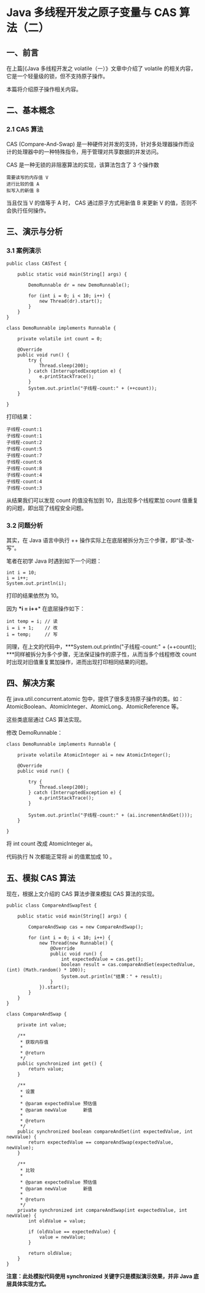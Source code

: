 # Java 多线程开发之原子变量与 CAS 算法（二）



## 一、前言

在上篇[《Java 多线程开发之 volatile（一）》文章中介绍了 volatile 的相关内容，它是一个轻量级的锁，但不支持原子操作。

本篇将介绍原子操作相关内容。

## 二、基本概念

### 2.1 CAS 算法

CAS (Compare-And-Swap) 是一种硬件对并发的支持，针对多处理器操作而设计的处理器中的一种特殊指令，用于管理对共享数据的并发访问。

CAS 是一种无锁的非阻塞算法的实现，该算法包含了 3 个操作数

```
需要读写的内存值 V
进行比较的值 A
拟写入的新值 B

```

当且仅当 V 的值等于 A 时， CAS 通过原子方式用新值 B 来更新 V 的值，否则不会执行任何操作。

## 三、演示与分析

### 3.1 案例演示

```
public class CASTest {

    public static void main(String[] args) {
        
        DemoRunnable dr = new DemoRunnable();
        
        for (int i = 0; i < 10; i++) {
            new Thread(dr).start();
        }
    }
}

class DemoRunnable implements Runnable {

    private volatile int count = 0;

    @Override
    public void run() {
        try {
            Thread.sleep(200);
        } catch (InterruptedException e) {
            e.printStackTrace();
        }
        System.out.println("子线程-count:" + (++count));
    }

}

```

打印结果：

```
子线程-count:1
子线程-count:1
子线程-count:2
子线程-count:5
子线程-count:7
子线程-count:6
子线程-count:8
子线程-count:4
子线程-count:4
子线程-count:3

```

从结果我们可以发现 count 的值没有加到 10，且出现多个线程累加 count 值重复的问题，即出现了线程安全问题。

### 3.2 问题分析

其实，在 Java 语言中执行 ++ 操作实际上在底层被拆分为三个步骤，即“读-改-写”。

笔者在初学 Java 时遇到如下一个问题：

```
int i = 10;
i = i++;
System.out.println(i);

```

打印的结果依然为 10。

因为 **\*i = i++*** 在底层操作如下：

```
int temp = i; // 读
i = i + 1;    // 改
i = temp;     // 写

```

同理，在上文的代码中，***System.out.println("子线程-count:" + (++count)); ***同样被拆分为多个步骤，无法保证操作的原子性，从而当多个线程修改 count 时出现对旧值重复累加操作，进而出现打印相同结果的问题。

## 四、解决方案

在 java.util.concurrent.atomic 包中，提供了很多支持原子操作的类。如：AtomicBoolean、AtomicInteger、AtomicLong、AtomicReference 等。

这些类底层通过 CAS 算法实现。

修改 DemoRunnable：

```
class DemoRunnable implements Runnable {

    private volatile AtomicInteger ai = new AtomicInteger();

    @Override
    public void run() {
    
        try {
            Thread.sleep(200);
        } catch (InterruptedException e) {
            e.printStackTrace();
        }
        
        System.out.println("子线程-count:" + (ai.incrementAndGet()));
    }

}

```

将 int count 改成 AtomicInteger ai。

代码执行 N 次都能正常将 ai 的值累加成 10 。

## 五、模拟 CAS 算法

现在，根据上文介绍的 CAS 算法步骤来模拟 CAS 算法的实现。

```
public class CompareAndSwapTest {

    public static void main(String[] args) {

        CompareAndSwap cas = new CompareAndSwap();

        for (int i = 0; i < 10; i++) {
            new Thread(new Runnable() {
                @Override
                public void run() {
                    int expectedValue = cas.get();
                    boolean result = cas.compareAndSet(expectedValue,(int) (Math.random() * 100));
                    System.out.println("结果：" + result);
                }
            }).start();
        }
    }
}

class CompareAndSwap {

    private int value;

    /**
     * 获取内存值
     * 
     * @return
     */
    public synchronized int get() {
        return value;
    }

    /**
     * 设置
     * 
     * @param expectedValue 预估值
     * @param newValue      新值
     *            
     * @return
     */
    public synchronized boolean compareAndSet(int expectedValue, int newValue) {
        return expectedValue == compareAndSwap(expectedValue, newValue);
    }

    /**
     * 比较
     * 
     * @param expectedValue 预估值
     * @param newValue      新值
     * 
     * @return
     */
    private synchronized int compareAndSwap(int expectedValue, int newValue) {
        int oldValue = value;

        if (oldValue == expectedValue) {
            value = newValue;
        }

        return oldValue;
    }
}

```

**注意：此处模拟代码使用 synchronized 关键字只是模拟演示效果，并非 Java 底层具体实现方式。**

